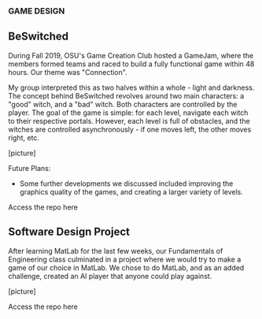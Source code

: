 ### GAME DESIGN


## BeSwitched

During Fall 2019, OSU's Game Creation Club hosted a GameJam, where the members formed teams and raced
to build a fully functional game within 48 hours. Our theme was "Connection".

My group interpreted this as two halves within a whole - light and darkness. The concept behind BeSwitched 
revolves around two main characters: a "good" witch, and a "bad" witch. Both characters are controlled by the player.
The goal of the game is simple: for each level, navigate each witch to their respective portals. However, each level 
is full of obstacles, and the witches are controlled asynchronously - if one moves left, the other moves right, etc. 

[picture]

Future Plans:
- Some further developments we discussed included improving the graphics quality of the games, and creating 
a larger variety of levels. 

Access the repo here


## Software Design Project

After learning MatLab for the last few weeks, our Fundamentals of Engineering class culminated in a project where we
would try to make a game of our choice in MatLab. We chose to do MatLab, and as an added challenge, created an AI player
that anyone could play against. 

[picture] 

Access the repo here
